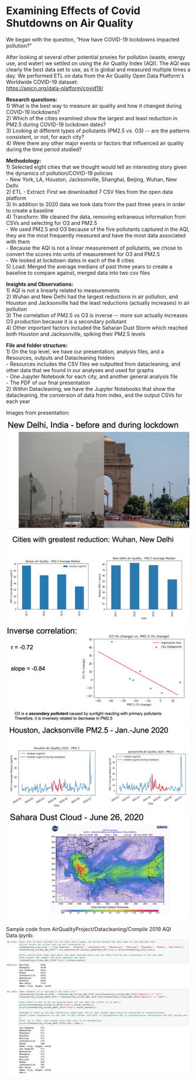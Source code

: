 # Examining Effects of Covid Shutdowns on Air Quality

We began with the question, “How have COVID-19 lockdowns impacted pollution?”

After looking at several other potential proxies for pollution (waste, energy use, and water) we settled on using the Air Quality Index (AQI). The AQI was clearly the best data set to use, as it is global and measured multiple times a day. We performed ETL on data from the Air Quality Open Data Platform's Worldwide COVID-19 dataset:  
https://aqicn.org/data-platform/covid19/
    
**Research questions:**  
    1)  What is the best way to measure air quality and how it changed during COVID-19 lockdowns?  
    2)  Which of the cities examined show the largest and least reduction in PM2.5 during COVID-19 lockdown dates?  
    3)  Looking at different types of pollutants (PM2.5 vs. O3) -- are the patterns consistent, or not, for each city?  
    4)  Were there any other major events or factors that influenced air quality during the time period studied?  

**Methodology:**  
    1)	Selected eight cities that we thought would tell an interesting story given the dynamics of pollution/COVID-19 policies  
        - New York, LA, Houston, Jacksonville, Shanghai, Beijing, Wuhan, New Delhi  
    2)	ETL - Extract: First we downloaded 7 CSV files from the open data platform  
    3)	In addition to 2020 data we took data from the past three years in order to create a baseline  
    4)	Transform: We cleaned the data, removing extraneous information from CSVs and selecting for O3 and PM2.5  
        - We used PM2.5 and O3 because of the five pollutants captured in the AQI, they are the most frequently measured and have the most data associated with them  
        - Because the AQI is not a linear measurement of pollutants, we chose to convert the scores into units of measurement for O3 and PM2.5  
        - We looked at lockdown dates in each of the 8 cities  
    5)	Load: Merged the average medians of past three years to create a baseline to compare against, merged data into two csv files  


**Insights and Observations:**   
    1)	AQI is not a linearly related to measurements  
    2)	Wuhan and New Delhi had the largest reductions in air pollution, and Houston and Jacksonville had the least reductions (actually increases) in air pollution   
    3)	The correlation of PM2.5 vs O3 is inverse -- more sun actually increases O3 production because it is a secondary pollutant  
    4)	Other important factors included the Saharan Dust Storm which reached both Houston and Jacksonville, spiking their PM2.5 levels  

**File and folder structure:**  
    1) On the top level, we have our presentation, analysis files, and a Resources, outputs and Datacleaning folders  
        - Resources includes the CSV files we outputted from datacleaning, and other data that we found in our analyses and used for graphs    
        - One Jupyter Notebook for each city, and another general analysis file  
        - The PDF of our final presentation  
    2) Within Datacleaning, we have the Jupyter Notebooks that show the datacleaning, the conversion of data from index, and the output CSVs for each year
    
Images from presentation:    

![Image](https://github.com/markwsutton/AirQualityProject/blob/master/images/1-AQI.png)
![Image](https://github.com/markwsutton/AirQualityProject/blob/master/images/2b-AQI.png)
![Image](https://github.com/markwsutton/AirQualityProject/blob/master/images/2c-AQI.png)
![Image](https://github.com/markwsutton/AirQualityProject/blob/master/images/3-AQI.png)
![Image](https://github.com/markwsutton/AirQualityProject/blob/master/images/4-AQI.png)

Sample code from AirQualityProject/Datacleaning/Compile 2019 AQI Data.ipynb:
![Image](https://github.com/markwsutton/AirQualityProject/blob/master/images/ETL2.png)

